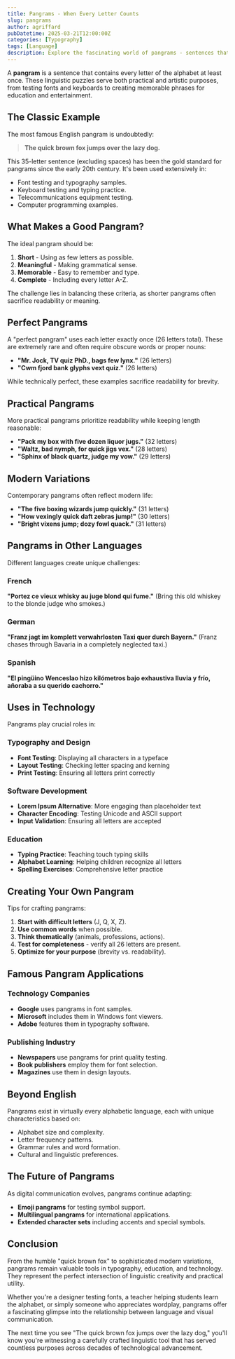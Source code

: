 ```yaml
---
title: Pangrams - When Every Letter Counts
slug: pangrams
author: agriffard
pubDatetime: 2025-03-21T12:00:00Z
categories: [Typography]
tags: [Language]
description: Explore the fascinating world of pangrams - sentences that contain every letter of the alphabet, from the classic "quick brown fox" to modern variations.
---
```


A **pangram** is a sentence that contains every letter of the alphabet at least once. These linguistic puzzles serve both practical and artistic purposes, from testing fonts and keyboards to creating memorable phrases for education and entertainment.

## The Classic Example

The most famous English pangram is undoubtedly:

> **The quick brown fox jumps over the lazy dog.**

This 35-letter sentence (excluding spaces) has been the gold standard for pangrams since the early 20th century. It's been used extensively in:
- Font testing and typography samples.
- Keyboard testing and typing practice.
- Telecommunications equipment testing.
- Computer programming examples.

## What Makes a Good Pangram?

The ideal pangram should be:

1. **Short** - Using as few letters as possible.
2. **Meaningful** - Making grammatical sense.
3. **Memorable** - Easy to remember and type.
4. **Complete** - Including every letter A-Z.

The challenge lies in balancing these criteria, as shorter pangrams often sacrifice readability or meaning.

## Perfect Pangrams

A "perfect pangram" uses each letter exactly once (26 letters total). These are extremely rare and often require obscure words or proper nouns:

- **"Mr. Jock, TV quiz PhD., bags few lynx."** (26 letters)
- **"Cwm fjord bank glyphs vext quiz."** (26 letters)

While technically perfect, these examples sacrifice readability for brevity.

## Practical Pangrams

More practical pangrams prioritize readability while keeping length reasonable:

- **"Pack my box with five dozen liquor jugs."** (32 letters)
- **"Waltz, bad nymph, for quick jigs vex."** (28 letters)
- **"Sphinx of black quartz, judge my vow."** (29 letters)

## Modern Variations

Contemporary pangrams often reflect modern life:

- **"The five boxing wizards jump quickly."** (31 letters)
- **"How vexingly quick daft zebras jump!"** (30 letters)
- **"Bright vixens jump; dozy fowl quack."** (31 letters)

## Pangrams in Other Languages

Different languages create unique challenges:

### French
**"Portez ce vieux whisky au juge blond qui fume."**
(Bring this old whiskey to the blonde judge who smokes.)

### German
**"Franz jagt im komplett verwahrlosten Taxi quer durch Bayern."**
(Franz chases through Bavaria in a completely neglected taxi.)

### Spanish
**"El pingüino Wenceslao hizo kilómetros bajo exhaustiva lluvia y frío, añoraba a su querido cachorro."**

## Uses in Technology

Pangrams play crucial roles in:

### Typography and Design
- **Font Testing**: Displaying all characters in a typeface
- **Layout Testing**: Checking letter spacing and kerning
- **Print Testing**: Ensuring all letters print correctly

### Software Development
- **Lorem Ipsum Alternative**: More engaging than placeholder text
- **Character Encoding**: Testing Unicode and ASCII support
- **Input Validation**: Ensuring all letters are accepted

### Education
- **Typing Practice**: Teaching touch typing skills
- **Alphabet Learning**: Helping children recognize all letters
- **Spelling Exercises**: Comprehensive letter practice

## Creating Your Own Pangram

Tips for crafting pangrams:

1. **Start with difficult letters** (J, Q, X, Z).
2. **Use common words** when possible.
3. **Think thematically** (animals, professions, actions).
4. **Test for completeness** - verify all 26 letters are present.
5. **Optimize for your purpose** (brevity vs. readability).

## Famous Pangram Applications

### Technology Companies
- **Google** uses pangrams in font samples.
- **Microsoft** includes them in Windows font viewers.
- **Adobe** features them in typography software.

### Publishing Industry
- **Newspapers** use pangrams for print quality testing.
- **Book publishers** employ them for font selection.
- **Magazines** use them in design layouts.

## Beyond English

Pangrams exist in virtually every alphabetic language, each with unique characteristics based on:
- Alphabet size and complexity.
- Letter frequency patterns.
- Grammar rules and word formation.
- Cultural and linguistic preferences.

## The Future of Pangrams

As digital communication evolves, pangrams continue adapting:
- **Emoji pangrams** for testing symbol support.
- **Multilingual pangrams** for international applications.
- **Extended character sets** including accents and special symbols.

## Conclusion

From the humble "quick brown fox" to sophisticated modern variations, pangrams remain valuable tools in typography, education, and technology. They represent the perfect intersection of linguistic creativity and practical utility.

Whether you're a designer testing fonts, a teacher helping students learn the alphabet, or simply someone who appreciates wordplay, pangrams offer a fascinating glimpse into the relationship between language and visual communication.

The next time you see "The quick brown fox jumps over the lazy dog," you'll know you're witnessing a carefully crafted linguistic tool that has served countless purposes across decades of technological advancement.